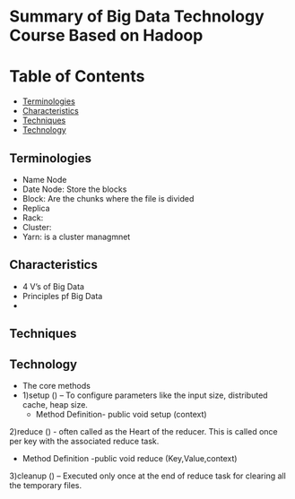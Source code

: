 # Summary of Big Data Technology Course Based on Hadoop

Table of Contents
================= 

- [Terminologies](#Terminologies) 
- [Characteristics](#Characteristics) 
- [Techniques](#Techniques)
- [Technology](#Technology)


## Terminologies 
- Name Node
- Date Node: Store the blocks
- Block: Are the chunks where the file is divided 
- Replica
- Rack: 
- Cluster:
- Yarn: is a cluster managmnet

## Characteristics
- 4 V’s of Big Data
- Principles pf Big Data
- 
## Techniques
##  Technology
- The core methods
- 1)setup () – To configure parameters like the input size, distributed cache, heap size.
   -  Method Definition- public void setup (context)

2)reduce () - often called as the Heart of the reducer. This is called once per key with the associated reduce task.
- Method Definition -public void reduce (Key,Value,context)

3)cleanup () – Executed only once at the end of reduce task for clearing all the temporary files.
